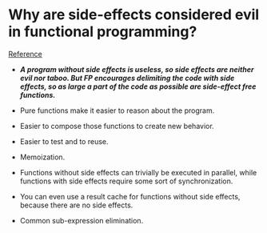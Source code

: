 # Why are side-effects considered evil in functional programming?
[Reference](https://softwareengineering.stackexchange.com/questions/15269/why-are-side-effects-considered-evil-in-functional-programming)

- ***A program without side effects is useless, so side effects are neither evil nor taboo. But FP encourages delimiting the code with side effects, so as large a part of the code as possible are side-effect free functions.***
- Pure functions make it easier to reason about the program.
- Easier to compose those functions to create new behavior.
- Easier to test and to reuse.
- Memoization.
- Functions without side effects can trivially be executed in parallel, while functions with side effects require some sort of synchronization.
- You can even use a result cache for functions without side effects, because there are no side effects.



- Common sub-expression elimination.
